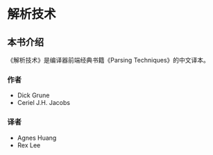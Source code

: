 # 解析技术

## 本书介绍

《解析技术》是编译器前端经典书籍《Parsing Techniques》的中文译本。

### 作者
- Dick Grune
- Ceriel J.H. Jacobs

### 译者
- Agnes Huang
- Rex Lee